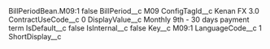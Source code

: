 <?xml version="1.0" encoding="UTF-8"?>
<CustomMetadata xmlns="http://soap.sforce.com/2006/04/metadata" xmlns:xsi="http://www.w3.org/2001/XMLSchema-instance" xmlns:xsd="http://www.w3.org/2001/XMLSchema">
    <label>BillPeriodBean.M09:1</label>
    <protected>false</protected>
    <values>
        <field>BillPeriod__c</field>
        <value xsi:type="xsd:string">M09</value>
    </values>
    <values>
        <field>ConfigTagId__c</field>
        <value xsi:type="xsd:string">Kenan FX 3.0</value>
    </values>
    <values>
        <field>ContractUseCode__c</field>
        <value xsi:type="xsd:string">0</value>
    </values>
    <values>
        <field>DisplayValue__c</field>
        <value xsi:type="xsd:string">Monthly 9th - 30 days payment term</value>
    </values>
    <values>
        <field>IsDefault__c</field>
        <value xsi:type="xsd:string">false</value>
    </values>
    <values>
        <field>IsInternal__c</field>
        <value xsi:type="xsd:string">false</value>
    </values>
    <values>
        <field>Key__c</field>
        <value xsi:type="xsd:string">M09:1</value>
    </values>
    <values>
        <field>LanguageCode__c</field>
        <value xsi:type="xsd:string">1</value>
    </values>
    <values>
        <field>ShortDisplay__c</field>
        <value xsi:nil="true"/>
    </values>
</CustomMetadata>
